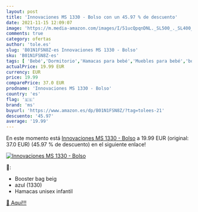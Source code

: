 ```yaml
---
layout: post
title: 'Innovaciones MS 1330 - Bolso con un 45.97 % de descuento'
date: 2021-11-15 12:09:07
image: 'https://m.media-amazon.com/images/I/51ucQpqnDNL._SL500_._SL400_.jpg'
comments: true
category: ofertas
author: 'tole.es'
slug: 'B01N1FSN8Z-es Innovaciones MS 1330 - Bolso'
sku: 'B01N1FSN8Z-es'
tags: [ 'Bebé','Dormitorio','Hamacas para bebé','Muebles para bebé','bolso','ms', ]
actualPrice: 19.99 EUR
currency: EUR
price: 19.99
comparePrice: 37.0 EUR
prodname: 'Innovaciones MS 1330 - Bolso'
country: 'es'
flag: '🇪🇸'
brand: 'ms'
buyurl: 'https://www.amazon.es/dp/B01N1FSN8Z/?tag=tolees-21'
descuento: '45.97'
average: '19.99'
---
```


En este momento está [Innovaciones MS 1330 - Bolso](https://www.amazon.es/dp/B01N1FSN8Z/?tag=tolees-21) a 19.99 EUR (original: 37.0 EUR) (45.97 %  de descuento) en el siguiente enlace!

[![Innovaciones MS 1330 - Bolso](https://m.media-amazon.com/images/I/51ucQpqnDNL._SL500_._SL400_.jpg)](https://www.amazon.es/dp/B01N1FSN8Z/?tag=tolees-21)

🔎:

- Booster bag beig
- azul (1330)
- Hamacas unisex infantil

[🛒 Aquí!!!](https://www.amazon.es/dp/B01N1FSN8Z/?tag=tolees-21)
